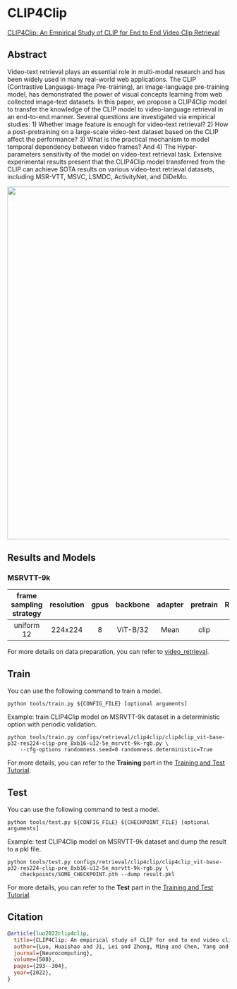# CLIP4Clip

[CLIP4Clip: An Empirical Study of CLIP for End to End Video Clip Retrieval](https://arxiv.org/abs/2104.08860)

<!-- [ALGORITHM] -->

## Abstract

<!-- [ABSTRACT] -->

Video-text retrieval plays an essential role in multi-modal research and has been widely used in many real-world web applications. The CLIP (Contrastive Language-Image Pre-training), an image-language pre-training model, has demonstrated the power of visual concepts learning from web collected image-text datasets. In this paper, we propose a CLIP4Clip model to transfer the knowledge of the CLIP model to video-language retrieval in an end-to-end manner. Several questions are investigated via empirical studies: 1) Whether image feature is enough for video-text retrieval? 2) How a post-pretraining on a large-scale video-text dataset based on the CLIP affect the performance? 3) What is the practical mechanism to model temporal dependency between video frames? And 4) The Hyper-parameters sensitivity of the model on video-text retrieval task. Extensive experimental results present that the CLIP4Clip model transferred from the CLIP can achieve SOTA results on various video-text retrieval datasets, including MSR-VTT, MSVC, LSMDC, ActivityNet, and DiDeMo.

<!-- [IMAGE] -->

<div align=center>
<img src="https://github.com/Dai-Wenxun/mmaction2/assets/58767402/f91fc927-d5f2-41dd-8198-def71d392991" width="800"/>
</div>

## Results and Models

### MSRVTT-9k

| frame sampling strategy | resolution | gpus | backbone | adapter | pretrain | Recall@1 | Recall@5 | Recall@10 | MdR | MnR  | testing protocol | FLOPs | params |            config            |            ckpt             |            log             |
| :---------------------: | :--------: | :--: | :------: | :-----: | :------: | :------: | :------: | :-------: | :-: | :--: | :--------------: | :---: | :----: | :--------------------------: | :-------------------------: | :------------------------: |
|       uniform 12        |  224x224   |  8   | ViT-B/32 |  Mean   |   clip   |   43.1   |   69.4   |   78.9    | 2.0 | 16.8 | 1 clips x 1 crop |  xxx  |  xxx   | [config](/configs/retrieval/clip4clip/clip4clip_vit-base-p32-res224-clip-pre_8xb16-u12-5e_msrvtt-9k-rgb.py) | [ckpt](https://download.openmmlab.com/mmaction/v1.0/retrieval/clip4clip/clip4clip_vit-base-p32-res224-clip-pre_8xb16-u12-5e_msrvtt-9k-rgb/clip4clip_vit-base-p32-res224-clip-pre_8xb16-u12-5e_msrvtt-9k-rgb_20230612-b9706e54.pth) | [log](https://download.openmmlab.com/mmaction/v1.0/retrieval/clip4clip/clip4clip_vit-base-p32-res224-clip-pre_8xb16-u12-5e_msrvtt-9k-rgb/clip4clip_vit-base-p32-res224-clip-pre_8xb16-u12-5e_msrvtt-9k-rgb.log) |

For more details on data preparation, you can refer to [video_retrieval](/tools/data/video_retrieval/README.md).

## Train

You can use the following command to train a model.

```shell
python tools/train.py ${CONFIG_FILE} [optional arguments]
```

Example: train CLIP4Clip model on MSRVTT-9k dataset in a deterministic option with periodic validation.

```shell
python tools/train.py configs/retrieval/clip4clip/clip4clip_vit-base-p32-res224-clip-pre_8xb16-u12-5e_msrvtt-9k-rgb.py \
    --cfg-options randomness.seed=0 randomness.deterministic=True
```

For more details, you can refer to the **Training** part in the [Training and Test Tutorial](/docs/en/user_guides/train_test.md).

## Test

You can use the following command to test a model.

```shell
python tools/test.py ${CONFIG_FILE} ${CHECKPOINT_FILE} [optional arguments]
```

Example: test CLIP4Clip model on MSRVTT-9k dataset and dump the result to a pkl file.

```shell
python tools/test.py configs/retrieval/clip4clip/clip4clip_vit-base-p32-res224-clip-pre_8xb16-u12-5e_msrvtt-9k-rgb.py \
    checkpoints/SOME_CHECKPOINT.pth --dump result.pkl
```

For more details, you can refer to the **Test** part in the [Training and Test Tutorial](/docs/en/user_guides/train_test.md).

## Citation

```BibTeX
@article{luo2022clip4clip,
  title={CLIP4Clip: An empirical study of CLIP for end to end video clip retrieval and captioning},
  author={Luo, Huaishao and Ji, Lei and Zhong, Ming and Chen, Yang and Lei, Wen and Duan, Nan and Li, Tianrui},
  journal={Neurocomputing},
  volume={508},
  pages={293--304},
  year={2022},
}
```
